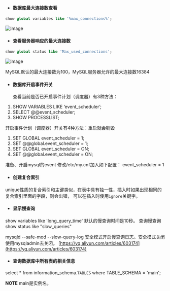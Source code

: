 - #### 数据库最大连接数查看

```sql
show global variables like '%max_connections%';

```
![image](https://user-images.githubusercontent.com/7269690/41818905-0f47ca2e-77ea-11e8-9424-3f7182f80f59.png)


- #### 查看服务器响应的最大连接数
```sql
show global status like 'Max_used_connections';
```
![image](https://user-images.githubusercontent.com/7269690/41818936-b06eb9e4-77ea-11e8-94a4-83568d03c8d5.png)

MySQL默认的最大连接数为100，MySQL服务器允许的最大连接数16384

- #### 数据库开启事件开关

  查看当前是否已开启事件计划（调度器）有3种方法： 
1) SHOW VARIABLES LIKE ‘event_scheduler’; 
2) SELECT @@event_scheduler; 
3) SHOW PROCESSLIST;


  开启事件计划（调度器）开关有4种方法：重启就会销毁 
1) SET GLOBAL event_scheduler = 1; 
2) SET @@global.event_scheduler = 1; 
3) SET GLOBAL event_scheduler = ON; 
4) SET @@global.event_scheduler = ON;


  准备、开启mysql的event
修改/etc/my.cnf加入如下配置：
event_scheduler = 1


- #### 创建复合索引
unique性质的复合索引和主键类似，在表中具有独一性，插入时如果出现相同的复合索引里面的字段，则会出错， 可以在插入时使用`ignore`关键字。

- #### 显示慢查询
show variables like 'long_query_time'
默认的慢查询时间是10秒。
查询慢查询
show status like "slow_queries"

mysqld --safe-mod --slow-query-log 安全模式开启慢查询日志。安全模式关闭使用mysqladmin去关闭。
[https://yq.aliyun.com/articles/603174](https://yq.aliyun.com/articles/603174)


- #### 查询数据库中所有表的相关信息

select * from information_schema.`TABLES` where TABLE_SCHEMA = 'main';

**NOTE** main是实例名。


